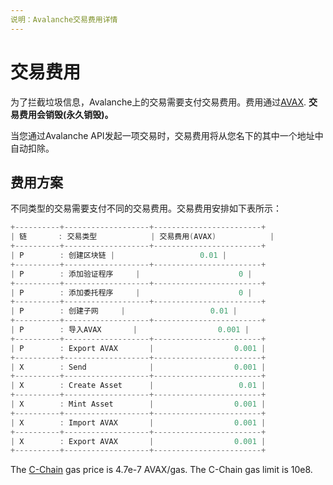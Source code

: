 ```yaml
---
说明：Avalanche交易费用详情
---
```


# 交易费用

为了拦截垃圾信息，Avalanche上的交易需要支付交易费用。费用通过[AVAX](../../#avalanche-avax-token). **交易费用会销毁\(永久销毁\)。**

当您通过Avalanche API发起一项交易时，交易费用将从您名下的其中一个地址中自动扣除。

## 费用方案

不同类型的交易需要支付不同的交易费用。交易费用安排如下表所示：
```cpp
+----------+-------------------+------------------------+
| 链       : 交易类型            | 交易费用(AVAX)     		|
+----------+-------------------+------------------------+
| P        : 创建区块链 |                   0.01 |
+----------+-------------------+------------------------+
| P        : 添加验证程序     |                      0 |
+----------+-------------------+------------------------+
| P        : 添加委托程序     |                      0 |
+----------+-------------------+------------------------+
| P        : 创建子网     |                   0.01 |
+----------+-------------------+------------------------+
| P        : 导入AVAX       |                  0.001 |
+----------+-------------------+------------------------+
| P        : Export AVAX       |                  0.001 |
+----------+-------------------+------------------------+
| X        : Send              |                  0.001 |
+----------+-------------------+------------------------+
| X        : Create Asset      |                   0.01 |
+----------+-------------------+------------------------+
| X        : Mint Asset        |                  0.001 |
+----------+-------------------+------------------------+
| X        : Import AVAX       |                  0.001 |
+----------+-------------------+------------------------+
| X        : Export AVAX       |                  0.001 |
+----------+-------------------+------------------------+
```

The [C-Chain](./#contract-chain-c-chain) gas price is 4.7e-7 AVAX/gas. The C-Chain gas limit is 10e8.

<!--stackedit_data:
eyJoaXN0b3J5IjpbMTgyODk3NDA0LDk2ODgzNzY1M119
-->